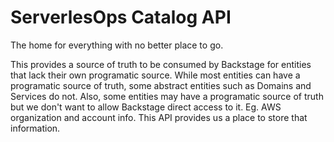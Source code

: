 # ServerlesOps Catalog API

The home for everything with no better place to go.

This provides a source of truth to be consumed by Backstage for entities that lack their own programatic source. While most entities can have a programatic source of truth, some abstract entities such as Domains and Services do not. Also, some entities may have a programatic source of truth but we don't want to allow Backstage direct access to it. Eg. AWS organization and account info. This API provides us a place to store that information.